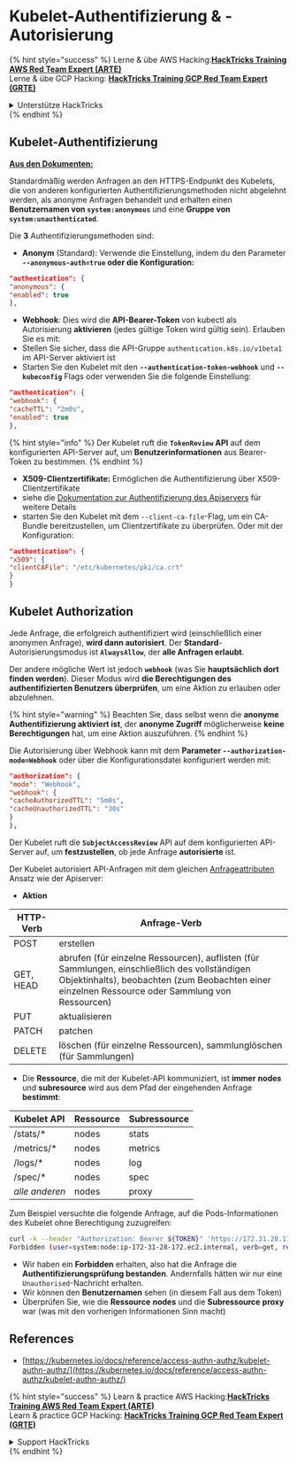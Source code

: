 # Kubelet-Authentifizierung & -Autorisierung

{% hint style="success" %}
Lerne & übe AWS Hacking:<img src="../../../.gitbook/assets/image (1) (1) (1).png" alt="" data-size="line">[**HackTricks Training AWS Red Team Expert (ARTE)**](https://training.hacktricks.xyz/courses/arte)<img src="../../../.gitbook/assets/image (1) (1) (1).png" alt="" data-size="line">\
Lerne & übe GCP Hacking: <img src="../../../.gitbook/assets/image (2).png" alt="" data-size="line">[**HackTricks Training GCP Red Team Expert (GRTE)**<img src="../../../.gitbook/assets/image (2).png" alt="" data-size="line">](https://training.hacktricks.xyz/courses/grte)

<details>

<summary>Unterstütze HackTricks</summary>

* Überprüfe die [**Abonnementpläne**](https://github.com/sponsors/carlospolop)!
* **Tritt der** 💬 [**Discord-Gruppe**](https://discord.gg/hRep4RUj7f) oder der [**Telegram-Gruppe**](https://t.me/peass) bei oder **folge** uns auf **Twitter** 🐦 [**@hacktricks\_live**](https://twitter.com/hacktricks_live)**.**
* **Teile Hacking-Tricks, indem du PRs zu den** [**HackTricks**](https://github.com/carlospolop/hacktricks) und [**HackTricks Cloud**](https://github.com/carlospolop/hacktricks-cloud) GitHub-Repos einreichst.

</details>
{% endhint %}

## Kubelet-Authentifizierung <a href="#kubelet-authentication" id="kubelet-authentication"></a>

[**Aus den Dokumenten:**](https://kubernetes.io/docs/reference/access-authn-authz/kubelet-authn-authz/)

Standardmäßig werden Anfragen an den HTTPS-Endpunkt des Kubelets, die von anderen konfigurierten Authentifizierungsmethoden nicht abgelehnt werden, als anonyme Anfragen behandelt und erhalten einen **Benutzernamen von `system:anonymous`** und eine **Gruppe von `system:unauthenticated`**.

Die **3** Authentifizierungsmethoden sind:

* **Anonym** (Standard): Verwende die Einstellung, indem du den Parameter **`--anonymous-auth=true` oder die Konfiguration:**
```json
"authentication": {
"anonymous": {
"enabled": true
},
```
* **Webhook**: Dies wird die **API-Bearer-Token** von kubectl als Autorisierung **aktivieren** (jedes gültige Token wird gültig sein). Erlauben Sie es mit:
* Stellen Sie sicher, dass die API-Gruppe `authentication.k8s.io/v1beta1` im API-Server aktiviert ist
* Starten Sie den Kubelet mit den **`--authentication-token-webhook`** und **`--kubeconfig`** Flags oder verwenden Sie die folgende Einstellung:
```json
"authentication": {
"webhook": {
"cacheTTL": "2m0s",
"enabled": true
},
```
{% hint style="info" %}
Der Kubelet ruft die **`TokenReview` API** auf dem konfigurierten API-Server auf, um **Benutzerinformationen** aus Bearer-Token zu bestimmen.
{% endhint %}

* **X509-Clientzertifikate:** Ermöglichen die Authentifizierung über X509-Clientzertifikate
* siehe die [Dokumentation zur Authentifizierung des Apiservers](https://kubernetes.io/docs/reference/access-authn-authz/authentication/#x509-client-certs) für weitere Details
* starten Sie den Kubelet mit dem `--client-ca-file`-Flag, um ein CA-Bundle bereitzustellen, um Clientzertifikate zu überprüfen. Oder mit der Konfiguration:
```json
"authentication": {
"x509": {
"clientCAFile": "/etc/kubernetes/pki/ca.crt"
}
}
```
## Kubelet Authorization <a href="#kubelet-authentication" id="kubelet-authentication"></a>

Jede Anfrage, die erfolgreich authentifiziert wird (einschließlich einer anonymen Anfrage), **wird dann autorisiert**. Der **Standard**-Autorisierungsmodus ist **`AlwaysAllow`**, der **alle Anfragen erlaubt**.

Der andere mögliche Wert ist jedoch **`webhook`** (was Sie **hauptsächlich dort finden werden**). Dieser Modus wird **die Berechtigungen des authentifizierten Benutzers überprüfen**, um eine Aktion zu erlauben oder abzulehnen.

{% hint style="warning" %}
Beachten Sie, dass selbst wenn die **anonyme Authentifizierung aktiviert ist**, der **anonyme Zugriff** möglicherweise **keine Berechtigungen** hat, um eine Aktion auszuführen.
{% endhint %}

Die Autorisierung über Webhook kann mit dem **Parameter `--authorization-mode=Webhook`** oder über die Konfigurationsdatei konfiguriert werden mit:
```json
"authorization": {
"mode": "Webhook",
"webhook": {
"cacheAuthorizedTTL": "5m0s",
"cacheUnauthorizedTTL": "30s"
}
},
```
Der Kubelet ruft die **`SubjectAccessReview`** API auf dem konfigurierten API-Server auf, um **festzustellen**, ob jede Anfrage **autorisierte** ist.

Der Kubelet autorisiert API-Anfragen mit dem gleichen [Anfrageattributen](https://kubernetes.io/docs/reference/access-authn-authz/authorization/#review-your-request-attributes) Ansatz wie der Apiserver:

* **Aktion**

| HTTP-Verb | Anfrage-Verb                                                                                                                                                  |
| --------- | ------------------------------------------------------------------------------------------------------------------------------------------------------------- |
| POST      | erstellen                                                                                                                                                     |
| GET, HEAD | abrufen (für einzelne Ressourcen), auflisten (für Sammlungen, einschließlich des vollständigen Objektinhalts), beobachten (zum Beobachten einer einzelnen Ressource oder Sammlung von Ressourcen) |
| PUT       | aktualisieren                                                                                                                                                 |
| PATCH     | patchen                                                                                                                                                       |
| DELETE    | löschen (für einzelne Ressourcen), sammlunglöschen (für Sammlungen)                                                                                         |

* Die **Ressource**, die mit der Kubelet-API kommuniziert, ist **immer** **nodes** und **subresource** wird aus dem Pfad der eingehenden Anfrage **bestimmt**:

| Kubelet API  | Ressource | Subressource |
| ------------ | --------- | ------------ |
| /stats/\*    | nodes     | stats        |
| /metrics/\*  | nodes     | metrics      |
| /logs/\*     | nodes     | log          |
| /spec/\*     | nodes     | spec         |
| _alle anderen_ | nodes   | proxy        |

Zum Beispiel versuchte die folgende Anfrage, auf die Pods-Informationen des Kubelet ohne Berechtigung zuzugreifen:
```bash
curl -k --header "Authorization: Bearer ${TOKEN}" 'https://172.31.28.172:10250/pods'
Forbidden (user=system:node:ip-172-31-28-172.ec2.internal, verb=get, resource=nodes, subresource=proxy)
```
* Wir haben ein **Forbidden** erhalten, also hat die Anfrage die **Authentifizierungsprüfung bestanden**. Andernfalls hätten wir nur eine `Unauthorised`-Nachricht erhalten.
* Wir können den **Benutzernamen** sehen (in diesem Fall aus dem Token)
* Überprüfen Sie, wie die **Ressource** **nodes** und die **Subressource** **proxy** war (was mit den vorherigen Informationen Sinn macht)

## References

* [https://kubernetes.io/docs/reference/access-authn-authz/kubelet-authn-authz/](https://kubernetes.io/docs/reference/access-authn-authz/kubelet-authn-authz/)

{% hint style="success" %}
Learn & practice AWS Hacking:<img src="../../../.gitbook/assets/image (1) (1) (1).png" alt="" data-size="line">[**HackTricks Training AWS Red Team Expert (ARTE)**](https://training.hacktricks.xyz/courses/arte)<img src="../../../.gitbook/assets/image (1) (1) (1).png" alt="" data-size="line">\
Learn & practice GCP Hacking: <img src="../../../.gitbook/assets/image (2).png" alt="" data-size="line">[**HackTricks Training GCP Red Team Expert (GRTE)**<img src="../../../.gitbook/assets/image (2).png" alt="" data-size="line">](https://training.hacktricks.xyz/courses/grte)

<details>

<summary>Support HackTricks</summary>

* Überprüfen Sie die [**Abonnementpläne**](https://github.com/sponsors/carlospolop)!
* **Treten Sie der** 💬 [**Discord-Gruppe**](https://discord.gg/hRep4RUj7f) oder der [**Telegram-Gruppe**](https://t.me/peass) bei oder **folgen** Sie uns auf **Twitter** 🐦 [**@hacktricks\_live**](https://twitter.com/hacktricks_live)**.**
* **Teilen Sie Hacking-Tricks, indem Sie PRs an die** [**HackTricks**](https://github.com/carlospolop/hacktricks) und [**HackTricks Cloud**](https://github.com/carlospolop/hacktricks-cloud) GitHub-Repos senden.

</details>
{% endhint %}
